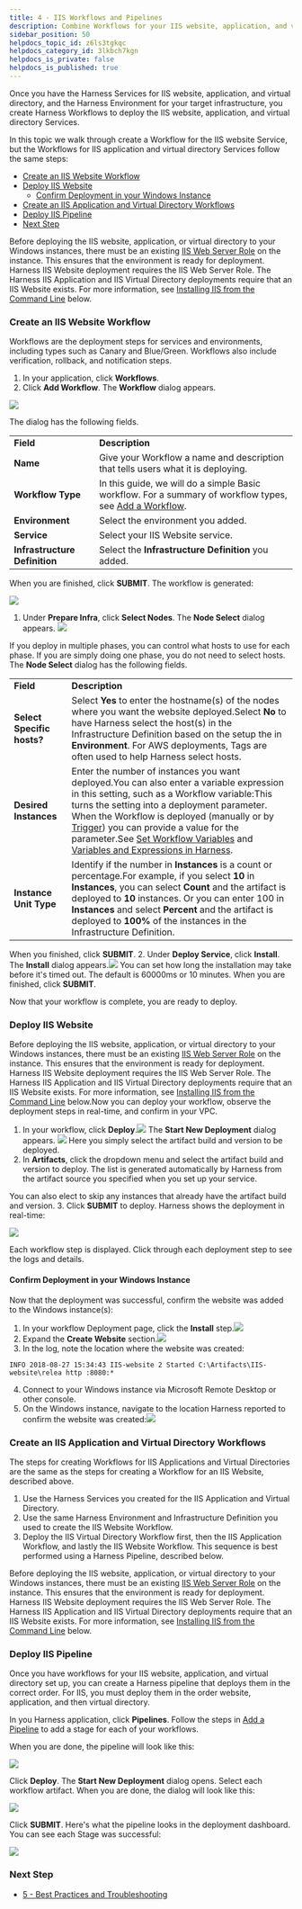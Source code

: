 ```yaml
---
title: 4 - IIS Workflows and Pipelines
description: Combine Workflows for your IIS website, application, and virtual directory in a Harness Pipeline.
sidebar_position: 50
helpdocs_topic_id: z6ls3tgkqc
helpdocs_category_id: 3lkbch7kgn
helpdocs_is_private: false
helpdocs_is_published: true
---
```


Once you have the Harness Services for IIS website, application, and virtual directory, and the Harness Environment for your target infrastructure, you create Harness Workflows to deploy the IIS website, application, and virtual directory Services.

In this topic we walk through create a Workflow for the IIS website Service, but the Workflows for IIS application and virtual directory Services follow the same steps:

* [Create an IIS Website Workflow](https://docs.harness.io/article/z6ls3tgkqc-4-iis-workflows#create_an_iis_website_workflow)
* [Deploy IIS Website](https://docs.harness.io/article/z6ls3tgkqc-4-iis-workflows#deploy_iis_website)
	+ [Confirm Deployment in your Windows Instance](https://docs.harness.io/article/z6ls3tgkqc-4-iis-workflows#confirm_deployment_in_your_windows_instance)
* [Create an IIS Application and Virtual Directory Workflows](https://docs.harness.io/article/z6ls3tgkqc-4-iis-workflows#create_an_iis_application_and_virtual_directory_workflows)
* [Deploy IIS Pipeline](https://docs.harness.io/article/z6ls3tgkqc-4-iis-workflows#deploy_iis_pipeline)
* [Next Step](https://docs.harness.io/article/z6ls3tgkqc-4-iis-workflows#next_step)

Before deploying the IIS website, application, or virtual directory to your Windows instances, there must be an existing [IIS Web Server Role](https://docs.microsoft.com/en-us/iis/web-hosting/web-server-for-shared-hosting/installing-the-web-server-role) on the instance. This ensures that the environment is ready for deployment. Harness IIS Website deployment requires the IIS Web Server Role. The Harness IIS Application and IIS Virtual Directory deployments require that an IIS Website exists. For more information, see [Installing IIS from the Command Line](/article/l639i8uqxs-5-best-practices-and-troubleshooting#installing_iis_from_the_command_line) below.

### Create an IIS Website Workflow

Workflows are the deployment steps for services and environments, including types such as Canary and Blue/Green. Workflows also include verification, rollback, and notification steps.

1. In your application, click **Workflows**.
2. Click **Add Workflow**. The **Workflow** dialog appears.

![](./static/4-iis-workflows-00.png)

The dialog has the following fields.



|  |  |
| --- | --- |
| **Field** | **Description** |
| **Name** | Give your Workflow a name and description that tells users what it is deploying. |
| **Workflow Type** | In this guide, we will do a simple Basic workflow. For a summary of workflow types, see [Add a Workflow](/article/m220i1tnia-workflow-configuration#workflow_types). |
| **Environment** | Select the environment you added. |
| **Service** | Select your IIS Website service. |
| **Infrastructure Definition** | Select the **Infrastructure Definition** you added. |

When you are finished, click **SUBMIT**. The workflow is generated:

![](./static/4-iis-workflows-01.png)

1. Under **Prepare Infra**, click **Select Nodes**. The **Node Select** dialog appears.
   ![](./static/4-iis-workflows-02.png)

If you deploy in multiple phases, you can control what hosts to use for each phase. If you are simply doing one phase, you do not need to select hosts.  
The **Node Select** dialog has the following fields.

|  |  |
| --- | --- |
| **Field** | **Description** |
| **Select Specific hosts?** | Select **Yes** to enter the hostname(s) of the nodes where you want the website deployed.Select **No** to have Harness select the host(s) in the Infrastructure Definition based on the setup the in **Environment**. For AWS deployments, Tags are often used to help Harness select hosts. |
| **Desired** **Instances** | Enter the number of instances you want deployed.You can also enter a variable expression in this setting, such as a Workflow variable:This turns the setting into a deployment parameter. When the Workflow is deployed (manually or by [Trigger](/article/xerirloz9a-add-a-trigger-2)) you can provide a value for the parameter.See [Set Workflow Variables](/article/766iheu1bk-add-workflow-variables-new-template) and [Variables and Expressions in Harness](/article/9dvxcegm90-variables). |
| **Instance Unit Type** | Identify if the number in **Instances** is a count or percentage.For example, if you select **10** in **Instances**, you can select **Count** and the artifact is deployed to **10** instances. Or you can enter 100 in **Instances** and select **Percent** and the artifact is deployed to **100%** of the instances in the Infrastructure Definition. |

When you finished, click **SUBMIT**.
2. Under **Deploy Service**, click **Install**. The **Install** dialog appears.![](./static/4-iis-workflows-03.png)
   You can set how long the installation may take before it's timed out. The default is 60000ms or 10 minutes. When you are finished, click **SUBMIT**.

Now that your workflow is complete, you are ready to deploy.

### Deploy IIS Website

Before deploying the IIS website, application, or virtual directory to your Windows instances, there must be an existing [IIS Web Server Role](https://docs.microsoft.com/en-us/iis/web-hosting/web-server-for-shared-hosting/installing-the-web-server-role) on the instance. This ensures that the environment is ready for deployment. Harness IIS Website deployment requires the IIS Web Server Role. The Harness IIS Application and IIS Virtual Directory deployments require that an IIS Website exists. For more information, see [Installing IIS from the Command Line](/article/l639i8uqxs-5-best-practices-and-troubleshooting#installing_iis_from_the_command_line) below.Now you can deploy your workflow, observe the deployment steps in real-time, and confirm in your VPC.

1. In your workflow, click **Deploy**.![](./static/4-iis-workflows-04.png)
   The **Start New Deployment** dialog appears.
	 ![](./static/4-iis-workflows-05.png)
	 Here you simply select the artifact build and version to be deployed.
2. In **Artifacts**, click the dropdown menu and select the artifact build and version to deploy. The list is generated automatically by Harness from the artifact source you specified when you set up your service.  
  
You can also elect to skip any instances that already have the artifact build and version.
3. Click **SUBMIT** to deploy. Harness shows the deployment in real-time:

![](./static/4-iis-workflows-06.png)

Each workflow step is displayed. Click through each deployment step to see the logs and details.

#### Confirm Deployment in your Windows Instance

Now that the deployment was successful, confirm the website was added to the Windows instance(s):

1. In your workflow Deployment page, click the **Install** step.![](./static/4-iis-workflows-07.png)
2. Expand the **Create Website** section.![](./static/4-iis-workflows-08.png)
3. In the log, note the location where the website was created:  
  

```
INFO 2018-08-27 15:34:43 IIS-website 2 Started C:\Artifacts\IIS-website\relea http :8080:*
```
4. Connect to your Windows instance via Microsoft Remote Desktop or other console.
5. On the Windows instance, navigate to the location Harness reported to confirm the website was created:![](./static/4-iis-workflows-09.png)

### Create an IIS Application and Virtual Directory Workflows

The steps for creating Workflows for IIS Applications and Virtual Directories are the same as the steps for creating a Workflow for an IIS Website, described above.

1. Use the Harness Services you created for the IIS Application and Virtual Directory.
2. Use the same Harness Environment and Infrastructure Definition you used to create the IIS Website Workflow.
3. Deploy the IIS Virtual Directory Workflow first, then the IIS Application Workflow, and lastly the IIS Website Workflow. This sequence is best performed using a Harness Pipeline, described below.

Before deploying the IIS website, application, or virtual directory to your Windows instances, there must be an existing [IIS Web Server Role](https://docs.microsoft.com/en-us/iis/web-hosting/web-server-for-shared-hosting/installing-the-web-server-role) on the instance. This ensures that the environment is ready for deployment. Harness IIS Website deployment requires the IIS Web Server Role. The Harness IIS Application and IIS Virtual Directory deployments require that an IIS Website exists. For more information, see [Installing IIS from the Command Line](#installing_iis_from_the_command_line) below.

### Deploy IIS Pipeline

Once you have workflows for your IIS website, application, and virtual directory set up, you can create a Harness pipeline that deploys them in the correct order. For IIS, you must deploy them in the order website, application, and then virtual directory.

In you Harness application, click **Pipelines**. Follow the steps in [Add a Pipeline](/article/zc1u96u6uj-pipeline-configuration) to add a stage for each of your workflows.

When you are done, the pipeline will look like this:

![](./static/4-iis-workflows-10.png)

Click **Deploy**. The **Start New Deployment** dialog opens. Select each workflow artifact. When you are done, the dialog will look like this:

![](./static/4-iis-workflows-11.png)

Click **SUBMIT**. Here's what the pipeline looks in the deployment dashboard. You can see each Stage was successful:

![](./static/4-iis-workflows-12.png)

### Next Step

* [5 - Best Practices and Troubleshooting](/article/l639i8uqxs-5-best-practices-and-troubleshooting)

